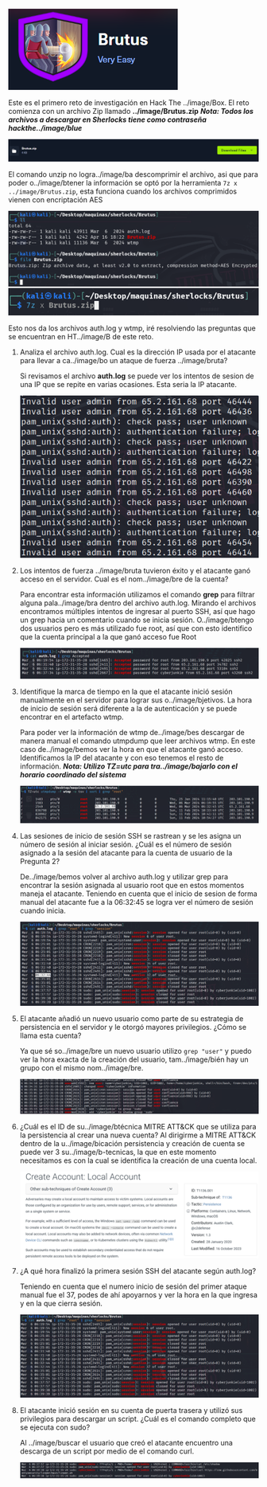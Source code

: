 ![alt text](../image/brutus0.png)

Este es el primero reto de investigación en Hack The ../image/Box. El reto comienza con un archivo Zip llamado **../image/Brutus.zip**
***Nota: Todos los archivos a descargar en Sherlocks tiene como contraseña hackthe../image/blue***

![alt text](../image/brutus1.png)

El comando unzip no logra../image/ba descomprimir el archivo, asi que para poder o../image/btener la información se optó por la herramienta `7z x ../image/Brutus.zip`, esta funciona cuando los archivos comprimidos vienen con encriptación AES 

![alt text](../image/brutus2.png)
![alt text](../image/brutus3.png)

Esto nos da los archivos auth.log y wtmp, iré resolviendo las preguntas que se encuentran en HT../image/B de este reto.

1. Analiza el archivo auth.log. Cual es la dirección IP usada por el atacante para llevar a ca../image/bo un ataque de fuerza ../image/bruta?

	Si revisamos el archivo **auth.log** se puede ver los intentos de sesion de una IP que se repite en varias ocasiones. Esta seria la IP atacante.
	
	![alt text](../image/brutus4.png)

2. Los intentos de fuerza ../image/bruta tuvieron éxito y el atacante ganó acceso en el servidor. Cual es el nom../image/bre de la cuenta?

	Para encontrar esta información utilizamos el comando **grep** para filtrar alguna pala../image/bra dentro del archivo auth.log. Mirando el archivos encontramos múltiples intentos de ingresar al puerto SSH, así que hago un grep hacia un comentario cuando se inicia sesión. O../image/btengo dos usuarios pero es más utilizado fue root, así que con esto identifico que la cuenta principal a la que ganó acceso fue Root
	
	![alt text](../image/brutus5.png)

3. Identifique la marca de tiempo en la que el atacante inició sesión manualmente en el servidor para lograr sus o../image/bjetivos. La hora de inicio de sesión será diferente a la de autenticación y se puede encontrar en el artefacto wtmp.

	 Para poder ver la información de wtmp de../image/bes descargar de manera manual el comando utmpdump que leer archivos wtmp. En este caso de../image/bemos ver la hora en que el atacante ganó acceso. Identificamos la IP del atacante y con eso tenemos el resto de información.
	 ***Nota: Utilizo TZ=utc para tra../image/bajarlo con el horario coordinado del sistema***

	 ![alt text](../image/brutus6.png)

4. Las sesiones de inicio de sesión SSH se rastrean y se les asigna un número de sesión al iniciar sesión. ¿Cuál es el número de sesión asignado a la sesión del atacante para la cuenta de usuario de la Pregunta 2?

	 De../image/bemos volver al archivo auth.log y utilizar grep para encontrar la sesión asignada al usuario root que en estos momentos maneja el atacante. Teniendo en cuenta que el inicio de sesion de forma manual del atacante fue a la 06:32:45 se logra ver el número de sesión cuando inicia.

	 ![alt text](../image/brutus7.png)

5. El atacante añadió un nuevo usuario como parte de su estrategia de persistencia en el servidor y le otorgó mayores privilegios. ¿Cómo se llama esta cuenta?

	 Ya que sé so../image/bre un nuevo usuario utilizo `grep "user"` y puedo ver la hora exacta de la creación del usuario, tam../image/bién hay un grupo con el mismo nom../image/bre.

	 ![alt text](../image/brutus8.png)

6. ¿Cuál es el ID de su../image/btécnica MITRE ATT&CK que se utiliza para la persistencia al crear una nueva cuenta?
	 Al dirigirme a MITRE ATT&CK dentro de la u../image/bicación persistencia y creación de cuenta se puede ver 3 su../image/b-tecnicas, la que en este momento necesitamos es con la cual se identifica la creación de una cuenta local.

	 ![alt text](../image/brutus9.png)

7. ¿A qué hora finalizó la primera sesión SSH del atacante según auth.log?
	
	 Teniendo en cuenta que el numero inicio de sesión del primer ataque manual fue el 37, podes de ahí apoyarnos y ver la hora en la que ingresa y en la que cierra sesión.

	 ![alt text](../image/brutus10.png)
	 
8. El atacante inició sesión en su cuenta de puerta trasera y utilizó sus privilegios para descargar un script. ¿Cuál es el comando completo que se ejecuta con sudo?
	 
	 Al ../image/buscar el usuario que creó el atacante encuentro una descarga de un script por medio de el comando curl. 

	 ![alt text](../image/brutus11.png)
